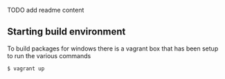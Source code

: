 TODO add readme content

## Starting build environment

To build packages for windows there is a vagrant box that has been setup to run the various commands

```
$ vagrant up
```
